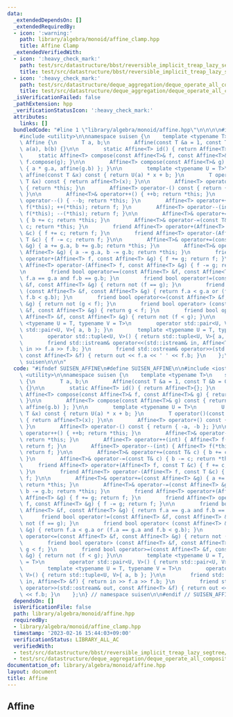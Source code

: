 ```yaml
---
data:
  _extendedDependsOn: []
  _extendedRequiredBy:
  - icon: ':warning:'
    path: library/algebra/monoid/affine_clamp.hpp
    title: Affine Clamp
  _extendedVerifiedWith:
  - icon: ':heavy_check_mark:'
    path: test/src/datastructure/bbst/reversible_implicit_treap_lazy_segtree/dynamic_sequence_range_affine_range_sum.test.cpp
    title: test/src/datastructure/bbst/reversible_implicit_treap_lazy_segtree/dynamic_sequence_range_affine_range_sum.test.cpp
  - icon: ':heavy_check_mark:'
    path: test/src/datastructure/deque_aggregation/deque_operate_all_composite.test.cpp
    title: test/src/datastructure/deque_aggregation/deque_operate_all_composite.test.cpp
  _isVerificationFailed: false
  _pathExtension: hpp
  _verificationStatusIcon: ':heavy_check_mark:'
  attributes:
    links: []
  bundledCode: "#line 1 \"library/algebra/monoid/affine.hpp\"\n\n\n\n#include <iostream>\n\
    #include <utility>\n\nnamespace suisen {\n    template <typename T>\n    struct\
    \ Affine {\n        T a, b;\n        Affine(const T &a = 1, const T &b = 0) :\
    \ a(a), b(b) {}\n\n        static Affine<T> id() { return Affine<T>{}; }\n   \
    \     static Affine<T> compose(const Affine<T>& f, const Affine<T>& g) { return\
    \ f.compose(g); }\n\n        Affine<T> compose(const Affine<T>& g) const { return\
    \ { a * g.a, affine(g.b) }; }\n\n        template <typename U = T>\n        U\
    \ affine(const T &x) const { return U(a) * x + b; }\n        T operator()(const\
    \ T &x) const { return affine<T>(x); }\n\n        Affine<T> operator+() const\
    \ { return *this; }\n        Affine<T> operator-() const { return { -a, -b };\
    \ }\n\n        Affine<T>& operator++() { ++b; return *this; }\n        Affine<T>&\
    \ operator--() { --b; return *this; }\n        Affine<T> operator++(int) { Affine<T>\
    \ f(*this); ++(*this); return f; }\n        Affine<T> operator--(int) { Affine<T>\
    \ f(*this); --(*this); return f; }\n\n        Affine<T>& operator+=(const T& c)\
    \ { b += c; return *this; }\n        Affine<T>& operator-=(const T& c) { b -=\
    \ c; return *this; }\n        friend Affine<T> operator+(Affine<T> f, const T\
    \ &c) { f += c; return f; }\n        friend Affine<T> operator-(Affine<T> f, const\
    \ T &c) { f -= c; return f; }\n\n        Affine<T>& operator+=(const Affine<T>\
    \ &g) { a += g.a, b += g.b; return *this; }\n        Affine<T>& operator-=(const\
    \ Affine<T> &g) { a -= g.a, b -= g.b; return *this; }\n        friend Affine<T>\
    \ operator+(Affine<T> f, const Affine<T> &g) { f += g; return f; }\n        friend\
    \ Affine<T> operator-(Affine<T> f, const Affine<T> &g) { f -= g; return f; }\n\
    \n        friend bool operator==(const Affine<T> &f, const Affine<T> &g) { return\
    \ f.a == g.a and f.b == g.b; }\n        friend bool operator!=(const Affine<T>\
    \ &f, const Affine<T> &g) { return not (f == g); }\n        friend bool operator<\
    \ (const Affine<T> &f, const Affine<T> &g) { return f.a < g.a or (f.a == g.a and\
    \ f.b < g.b); }\n        friend bool operator<=(const Affine<T> &f, const Affine<T>\
    \ &g) { return not (g < f); }\n        friend bool operator> (const Affine<T>\
    \ &f, const Affine<T> &g) { return g < f; }\n        friend bool operator>=(const\
    \ Affine<T> &f, const Affine<T> &g) { return not (f < g); }\n\n        template\
    \ <typename U = T, typename V = T>\n        operator std::pair<U, V>() { return\
    \ std::pair<U, V>{ a, b }; }\n        template <typename U = T, typename V = T>\n\
    \        operator std::tuple<U, V>() { return std::tuple<U, V>{ a, b }; }\n\n\
    \        friend std::istream& operator<<(std::istream& in, Affine<T> &f) { return\
    \ in >> f.a >> f.b; }\n        friend std::ostream& operator>>(std::ostream& out,\
    \ const Affine<T> &f) { return out << f.a << ' ' << f.b; }\n    };\n} // namespace\
    \ suisen\n\n\n"
  code: "#ifndef SUISEN_AFFINE\n#define SUISEN_AFFINE\n\n#include <iostream>\n#include\
    \ <utility>\n\nnamespace suisen {\n    template <typename T>\n    struct Affine\
    \ {\n        T a, b;\n        Affine(const T &a = 1, const T &b = 0) : a(a), b(b)\
    \ {}\n\n        static Affine<T> id() { return Affine<T>{}; }\n        static\
    \ Affine<T> compose(const Affine<T>& f, const Affine<T>& g) { return f.compose(g);\
    \ }\n\n        Affine<T> compose(const Affine<T>& g) const { return { a * g.a,\
    \ affine(g.b) }; }\n\n        template <typename U = T>\n        U affine(const\
    \ T &x) const { return U(a) * x + b; }\n        T operator()(const T &x) const\
    \ { return affine<T>(x); }\n\n        Affine<T> operator+() const { return *this;\
    \ }\n        Affine<T> operator-() const { return { -a, -b }; }\n\n        Affine<T>&\
    \ operator++() { ++b; return *this; }\n        Affine<T>& operator--() { --b;\
    \ return *this; }\n        Affine<T> operator++(int) { Affine<T> f(*this); ++(*this);\
    \ return f; }\n        Affine<T> operator--(int) { Affine<T> f(*this); --(*this);\
    \ return f; }\n\n        Affine<T>& operator+=(const T& c) { b += c; return *this;\
    \ }\n        Affine<T>& operator-=(const T& c) { b -= c; return *this; }\n   \
    \     friend Affine<T> operator+(Affine<T> f, const T &c) { f += c; return f;\
    \ }\n        friend Affine<T> operator-(Affine<T> f, const T &c) { f -= c; return\
    \ f; }\n\n        Affine<T>& operator+=(const Affine<T> &g) { a += g.a, b += g.b;\
    \ return *this; }\n        Affine<T>& operator-=(const Affine<T> &g) { a -= g.a,\
    \ b -= g.b; return *this; }\n        friend Affine<T> operator+(Affine<T> f, const\
    \ Affine<T> &g) { f += g; return f; }\n        friend Affine<T> operator-(Affine<T>\
    \ f, const Affine<T> &g) { f -= g; return f; }\n\n        friend bool operator==(const\
    \ Affine<T> &f, const Affine<T> &g) { return f.a == g.a and f.b == g.b; }\n  \
    \      friend bool operator!=(const Affine<T> &f, const Affine<T> &g) { return\
    \ not (f == g); }\n        friend bool operator< (const Affine<T> &f, const Affine<T>\
    \ &g) { return f.a < g.a or (f.a == g.a and f.b < g.b); }\n        friend bool\
    \ operator<=(const Affine<T> &f, const Affine<T> &g) { return not (g < f); }\n\
    \        friend bool operator> (const Affine<T> &f, const Affine<T> &g) { return\
    \ g < f; }\n        friend bool operator>=(const Affine<T> &f, const Affine<T>\
    \ &g) { return not (f < g); }\n\n        template <typename U = T, typename V\
    \ = T>\n        operator std::pair<U, V>() { return std::pair<U, V>{ a, b }; }\n\
    \        template <typename U = T, typename V = T>\n        operator std::tuple<U,\
    \ V>() { return std::tuple<U, V>{ a, b }; }\n\n        friend std::istream& operator<<(std::istream&\
    \ in, Affine<T> &f) { return in >> f.a >> f.b; }\n        friend std::ostream&\
    \ operator>>(std::ostream& out, const Affine<T> &f) { return out << f.a << ' '\
    \ << f.b; }\n    };\n} // namespace suisen\n\n#endif // SUISEN_AFFINE\n"
  dependsOn: []
  isVerificationFile: false
  path: library/algebra/monoid/affine.hpp
  requiredBy:
  - library/algebra/monoid/affine_clamp.hpp
  timestamp: '2023-02-16 15:44:03+09:00'
  verificationStatus: LIBRARY_ALL_AC
  verifiedWith:
  - test/src/datastructure/bbst/reversible_implicit_treap_lazy_segtree/dynamic_sequence_range_affine_range_sum.test.cpp
  - test/src/datastructure/deque_aggregation/deque_operate_all_composite.test.cpp
documentation_of: library/algebra/monoid/affine.hpp
layout: document
title: Affine
---
```

## Affine